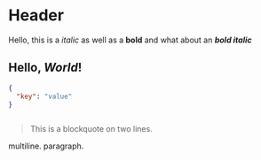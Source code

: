 # Header

Hello, this is a *italic* as well as a **bold** and what about an ***bold italic***

## Hello, *World*!

```json
{
  "key": "value"
}
```

```

```

> This is a blockquote on two
lines.

multiline.
paragraph.